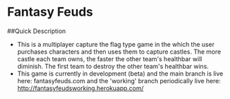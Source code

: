 # Fantasy Feuds

##Quick Description
- This is a multiplayer capture the flag type game in the which the user purchases characters and then uses them to capture castles.  The more castle each team owns, the faster the other team's healthbar will diminish.  The first team to destroy the other team's healthbar wins.
- This game is currently in development (beta) and the main branch is live here: fantasyfeuds.com and the 'working' branch periodically live here: http://fantasyfeudsworking.herokuapp.com/



